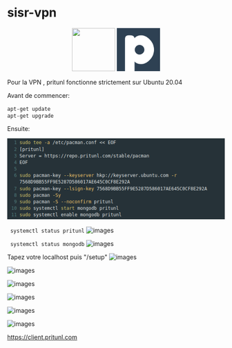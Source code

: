 # sisr-vpn


<div align=center>
    <img width="100" height="100" src="https://cdn.jsdelivr.net/gh/devicons/devicon/icons/ubuntu/ubuntu-plain-wordmark.svg" />
    <img width="100" height="100" src="https://github.com/Pyncro/sisr-vpn/blob/main/ozij/pritunl.png" />

</div>


Pour la VPN , pritunl fonctionne strictement sur Ubuntu 20.04

Avant de commencer:

```
apt-get update
apt-get upgrade
```

Ensuite:

![images](https://github.com/Pyncro/sisr-vpn/blob/main/ozij/aptinstall.png)

``` systemctl status pritunl```
![images](https://github.com/Pyncro/sisr-vpn/blob/main/ozij/status.png)

``` systemctl status mongodb```
![images](https://github.com/Pyncro/sisr-vpn/blob/main/ozij/mstatus.png)

Tapez votre localhost puis "/setup"
![images](https://github.com/Pyncro/sisr-vpn/blob/main/ozij/localhost.png)

![images](https://github.com/Pyncro/sisr-vpn/blob/main/ozij/logincredentials.png)

![images](https://github.com/Pyncro/sisr-vpn/blob/main/ozij/usergenerate.png)

![images](https://github.com/Pyncro/sisr-vpn/blob/main/ozij/signedin.png)

![images](https://github.com/Pyncro/sisr-vpn/blob/main/ozij/serverupandrunning.png)

![images](https://github.com/Pyncro/sisr-vpn/blob/main/ozij/creatingmoreusers.png)




https://client.pritunl.com
